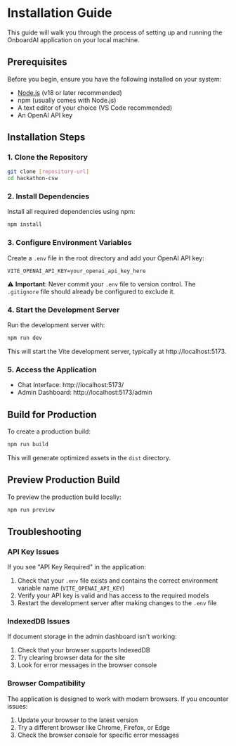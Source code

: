 # Installation Guide

This guide will walk you through the process of setting up and running the OnboardAI application on your local machine.

## Prerequisites

Before you begin, ensure you have the following installed on your system:

- [Node.js](https://nodejs.org/) (v18 or later recommended)
- npm (usually comes with Node.js)
- A text editor of your choice (VS Code recommended)
- An OpenAI API key

## Installation Steps

### 1. Clone the Repository

```bash
git clone [repository-url]
cd hackathon-csw
```

### 2. Install Dependencies

Install all required dependencies using npm:

```bash
npm install
```

### 3. Configure Environment Variables

Create a `.env` file in the root directory and add your OpenAI API key:

```
VITE_OPENAI_API_KEY=your_openai_api_key_here
```

⚠️ **Important**: Never commit your `.env` file to version control. The `.gitignore` file should already be configured to exclude it.

### 4. Start the Development Server

Run the development server with:

```bash
npm run dev
```

This will start the Vite development server, typically at http://localhost:5173.

### 5. Access the Application

- Chat Interface: http://localhost:5173/
- Admin Dashboard: http://localhost:5173/admin

## Build for Production

To create a production build:

```bash
npm run build
```

This will generate optimized assets in the `dist` directory.

## Preview Production Build

To preview the production build locally:

```bash
npm run preview
```

## Troubleshooting

### API Key Issues

If you see "API Key Required" in the application:

1. Check that your `.env` file exists and contains the correct environment variable name (`VITE_OPENAI_API_KEY`)
2. Verify your API key is valid and has access to the required models
3. Restart the development server after making changes to the `.env` file

### IndexedDB Issues

If document storage in the admin dashboard isn't working:

1. Check that your browser supports IndexedDB
2. Try clearing browser data for the site
3. Look for error messages in the browser console

### Browser Compatibility

The application is designed to work with modern browsers. If you encounter issues:

1. Update your browser to the latest version
2. Try a different browser like Chrome, Firefox, or Edge
3. Check the browser console for specific error messages
